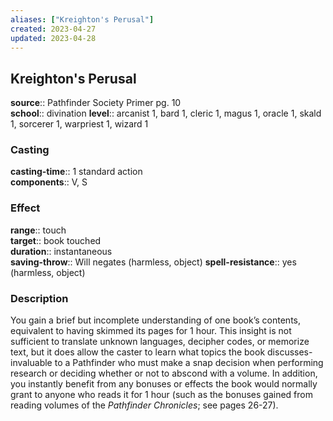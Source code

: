```yaml
---
aliases: ["Kreighton's Perusal"]
created: 2023-04-27
updated: 2023-04-28
---
```


## Kreighton's Perusal

**source**:: Pathfinder Society Primer pg. 10  
**school**:: divination
**level**:: arcanist 1, bard 1, cleric 1, magus 1, oracle 1, skald 1, sorcerer 1, warpriest 1, wizard 1

### Casting

**casting-time**:: 1 standard action  
**components**:: V, S

### Effect

**range**:: touch  
**target**:: book touched  
**duration**:: instantaneous  
**saving-throw**:: Will negates (harmless, object)
**spell-resistance**:: yes (harmless, object)

### Description

You gain a brief but incomplete understanding of one book’s contents, equivalent to having skimmed its pages for 1 hour. This insight is not sufficient to translate unknown languages, decipher codes, or memorize text, but it does allow the caster to learn what topics the book discusses- invaluable to a Pathfinder who must make a snap decision when performing research or deciding whether or not to abscond with a volume. In addition, you instantly benefit from any bonuses or effects the book would normally grant to anyone who reads it for 1 hour (such as the bonuses gained from reading volumes of the *Pathfinder Chronicles*; see pages 26-27).
